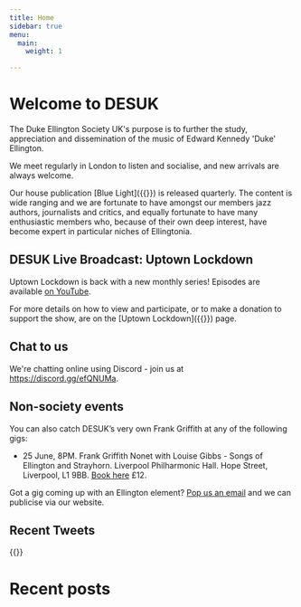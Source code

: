 ```yaml
---
title: Home
sidebar: true
menu:
  main:
    weight: 1

---
```

# Welcome to DESUK

The Duke Ellington Society UK's purpose is to further the study, appreciation and dissemination of the music of Edward Kennedy 'Duke' Ellington.

We meet regularly in London to listen and socialise, and new arrivals are always welcome.

Our house publication [Blue Light]({{<relref blue_light>}}) is released quarterly. The content is wide ranging and we are fortunate to have amongst our members jazz authors, journalists and critics, and equally fortunate to have many enthusiastic members who, because of their own deep interest, have become expert in particular niches of Ellingtonia.

## DESUK Live Broadcast: Uptown Lockdown

Uptown Lockdown is back with a new monthly series! Episodes are available [on YouTube](https://www.youtube.com/channel/UCq3QqJgdSJwk4nlmnnaH42Q/).

For more details on how to view and participate, or to make a donation to support the show, are on the [Uptown Lockdown]({{<relref uptown_lockdown>}}) page.

## Chat to us

We're chatting online using Discord - join us at https://discord.gg/efQNUMa.

## Non-society events

You can also catch DESUK’s very own Frank Griffith at any of the following gigs:

* 25 June, 8PM. Frank Griffith Nonet with Louise Gibbs - Songs of Ellington and Strayhorn. Liverpool Philharmonic Hall. Hope Street, Liverpool, L1 9BB. [Book here](https://www.liverpoolphil.com/whats-on/contemporary-music/duke-and-billy-songs-and-classics-for-nonet/4219) £12.

Got a gig coming up with an Ellington element? <a href="mailto:desuk@dukeellington.org.uk">Pop us an email</a> and we can publicise via our website.
## Recent Tweets

{{<tweets tweet-limit="2">}}

# Recent posts
